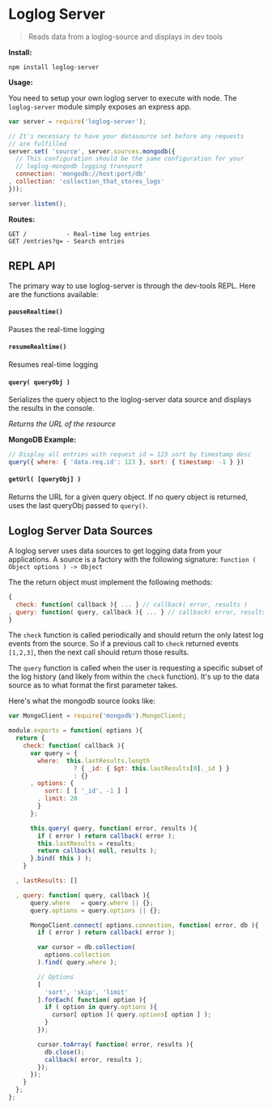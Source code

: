 # Loglog Server

> Reads data from a loglog-source and displays in dev tools

__Install:__

```
npm install loglog-server
```

__Usage:__

You need to setup your own loglog server to execute with node. The `loglog-server` module simply exposes an express app.

```javascript
var server = require('loglog-server');

// It's necessary to have your datasource set before any requests
// are fulfilled
server.set( 'source', server.sources.mongodb({
  // This configuration should be the same configuration for your
  // loglog-mongodb logging transport
  connection: 'mongodb://host:port/db'
, collection: 'collection_that_stores_logs'
}));

server.listen();
```

__Routes:__

```
GET /           - Real-time log entries
GET /entries?q= - Search entries
```

## REPL API

The primary way to use loglog-server is through the dev-tools REPL. Here are the functions available:

#### ```pauseRealtime()```

Pauses the real-time logging

#### ```resumeRealtime()```

Resumes real-time logging

#### ```query( queryObj )```

Serializes the query object to the loglog-server data source and displays the results in the console.

_Returns the URL of the resource_

__MongoDB Example:__

```javascript
// Display all entries with request id = 123 sort by timestamp desc
query({ where: { 'data.req.id': 123 }, sort: { timestamp: -1 } })
```

#### ```getUrl( [queryObj] )```

Returns the URL for a given query object. If no query object is returned, uses the last queryObj passed to `query()`.

## Loglog Server Data Sources

A loglog server uses data sources to get logging data from your applications. A source is a factory with the following signature: `function ( Object options ) -> Object`

The the return object must implement the following methods:

```javascript
{
  check: function( callback ){ ... } // callback( error, results )
, query: function( query, callback ){ ... } // callback( error, results )
}
```

The `check` function is called periodically and should return the only latest log events from the source. So if a previous call to `check` returned events `[1,2,3]`, then the next call should return those results.

The `query` function is called when the user is requesting a specific subset of the log history (and likely from within the `check` function). It's up to the data source as to what format the first parameter takes.

Here's what the mongodb source looks like:

```javascript
var MongoClient = require('mongodb').MongoClient;

module.exports = function( options ){
  return {
    check: function( callback ){
      var query = {
        where:  this.lastResults.length
                  ? { _id: { $gt: this.lastResults[0]._id } }
                  : {}
      , options: {
          sort: [ [ '_id', -1 ] ]
        , limit: 20
        }
      };

      this.query( query, function( error, results ){
        if ( error ) return callback( error );
        this.lastResults = results;
        return callback( null, results );
      }.bind( this ) );
    }

  , lastResults: []

  , query: function( query, callback ){
      query.where   = query.where || {};
      query.options = query.options || {};

      MongoClient.connect( options.connection, function( error, db ){
        if ( error ) return callback( error );

        var cursor = db.collection(
          options.collection
        ).find( query.where );

        // Options
        [
          'sort', 'skip', 'limit'
        ].forEach( function( option ){
          if ( option in query.options ){
            cursor[ option ]( query.options[ option ] );
          }
        });

        cursor.toArray( function( error, results ){
          db.close();
          callback( error, results );
        });
      });
    }
  };
};
```
